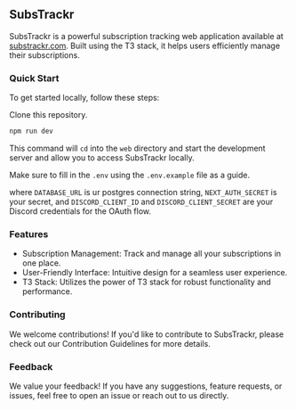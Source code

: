## SubsTrackr
SubsTrackr is a powerful subscription tracking web application available at [substrackr.com](https://www.substrackr.com/). Built using the T3 stack, it helps users efficiently manage their subscriptions.

### Quick Start
To get started locally, follow these steps:

Clone this repository.

```bash
npm run dev
```

This command will `cd` into the `web` directory and start the development server and allow you to access SubsTrackr locally.

Make sure to fill in the `.env` using the `.env.example` file as a guide.

where `DATABASE_URL` is ur postgres connection string, `NEXT_AUTH_SECRET` is your secret, and 
`DISCORD_CLIENT_ID` and `DISCORD_CLIENT_SECRET` are your Discord credentials for the OAuth flow.

### Features
- Subscription Management: Track and manage all your subscriptions in one place.
- User-Friendly Interface: Intuitive design for a seamless user experience.
- T3 Stack: Utilizes the power of T3 stack for robust functionality and performance.

### Contributing
We welcome contributions! If you'd like to contribute to SubsTrackr, please check out our Contribution Guidelines for more details.

### Feedback
We value your feedback! If you have any suggestions, feature requests, or issues, feel free to open an issue or reach out to us directly.
